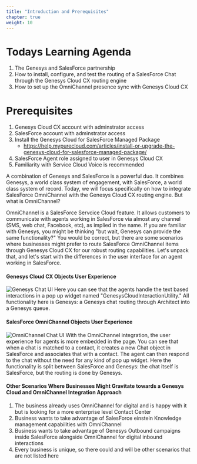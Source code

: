 ```yaml
---
title: "Introduction and Prerequisites"
chapter: true
weight: 10
---
```


# Todays Learning Agenda
1. The Genesys and SalesForce partnership
2. How to install, configure, and test the routing of a SalesForce Chat through the Genesys Cloud CX routing engine
3. How to set up the OmniChannel presence sync with Genesys Cloud CX

# Prerequisites
1. Genesys Cloud CX account with adminstrator access 
2. SalesForce account with adminstrator access
3. Install the Genesys Cloud for SalesForce Managed Package
    - https://help.mypurecloud.com/articles/install-or-upgrade-the-genesys-cloud-for-salesforce-managed-package/
4. SalesForce Agent role assigned to user in Genesys Cloud CX
5. Familiarity with Service Cloud Voice is recommended

A combination of Genesys and SalesForce is a powerful duo. It combines Genesys, a world class system of engagement, with SalesForce, a world class system of record. Today, we will focus specifically on how to integrate SalesForce OmniChannel with the Genesys Cloud CX routing engine. But what is OmniChannel? 

OmniChannel is a SalesForce Servcice Cloud feature. It allows customers to communicate with agents working in SalesForce via almost any channel (SMS, web chat, Facebook, etc), as implied in the name. If you are familiar with Genesys, you might be thinking "but wait, Genesys can provide the same functionality?" You would be correct, but there are some scenarios where businesses might prefer to route SalesForce OmniChannel items through Genesys Cloud CX for our robust routing capabilities. Let's unpack that, and let's start with the differences in the user interface for an agent working in SalesForce.

#### Genesys Cloud CX Objects User Experience
![Genesys Chat UI](/images/genesysChatUI.jpg)
Here you can see that the agents handle the text based interactions in a pop up widget named "GenesysCloudInteractionUtility." All functionality here is Genesys: a Genesys chat routing through Architect into a Genesys queue.

#### SalesForce OmniChannel Objects User Experience
![OmniChannel Chat UI](/images/omniChannelChatUI.jpg)
With the OmniChannel integration, the user experience for agents is more embedded in the page. You can see that when a chat is matched to a contact, it creates a new Chat object in SalesForce and associates that with a contact. The agent can then respond to the chat without the need for any kind of pop up widget. Here the functionality is split between SalesForce and Genesys: the chat itself is SalesForce, but the routing is done by Genesys.

#### Other Scenarios Where Businesses Might Gravitate towards a Genesys Cloud and OmniChannel Integration Approach
1. The business already uses OmniChannel for digital and is happy with it but is looking for a more enterprise level Contact Center
2. Business wants to take advantage of SalesForce einstein Knowledge management capabilities with OmniChannel
3. Business wants to take advantage of Genesys Outbound campaigns inside SalesForce alongside OmniChannel for digital inbound interactions
4. Every business is unique, so there could and will be other scenarios that are not listed here

